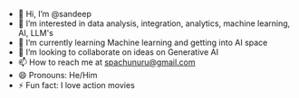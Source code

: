 - 👋 Hi, I’m @sandeep
- 👀 I’m interested in data analysis, integration, analytics, machine learning, AI, LLM's 
- 🌱 I’m currently learning Machine learning and getting into AI space
- 💞️ I’m looking to collaborate on ideas on Generative AI
- 📫 How to reach me at spachunuru@gmail.com
- 😄 Pronouns: He/Him
- ⚡ Fun fact: I love action movies

<!---
spachunuru/spachunuru is a ✨ special ✨ repository because its `README.md` (this file) appears on your GitHub profile.
You can click the Preview link to take a look at your changes.
--->
